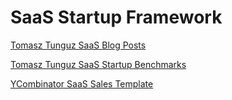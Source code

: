 # SaaS Startup Framework

[Tomasz Tunguz SaaS Blog Posts](http://tomtunguz.com/categories/saas)

[Tomasz Tunguz SaaS Startup Benchmarks](http://tomtunguz.com/saas-startup-benchmarks)

[YCombinator SaaS Sales Template](http://www.ycombinator.com/documents/#sales)
